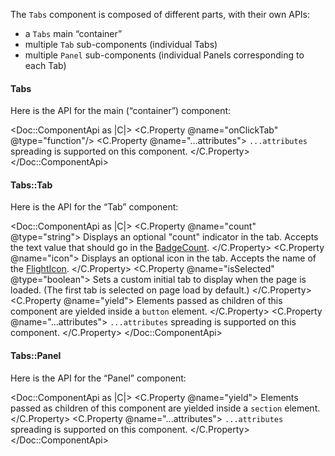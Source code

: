 The `Tabs` component is composed of different parts, with their own APIs:

*   a `Tabs` main “container”
*   multiple `Tab` sub-components (individual Tabs)
*   multiple `Panel` sub-components (individual Panels corresponding to each Tab)

#### Tabs

Here is the API for the main (“container”) component:

<Doc::ComponentApi as |C|>
  <C.Property @name="onClickTab" @type="function"/>
  <C.Property @name="...attributes">
    `...attributes` spreading is supported on this component.
  </C.Property>
</Doc::ComponentApi>

#### Tabs::Tab

Here is the API for the “Tab” component:

<Doc::ComponentApi as |C|>
  <C.Property @name="count" @type="string">
    Displays an optional "count" indicator in the tab. Accepts the text value that should go in the [BadgeCount](/components/badge-count).
  </C.Property>
  <C.Property @name="icon">
    Displays an optional icon in the tab. Accepts the name of the [FlightIcon](https://flight-hashicorp.vercel.app/).
  </C.Property>
  <C.Property @name="isSelected" @type="boolean">
    Sets a custom initial tab to display when the page is loaded. (The first tab is selected on page load by default.)
  </C.Property>
  <C.Property @name="yield">
    Elements passed as children of this component are yielded inside a `button` element.
  </C.Property>
  <C.Property @name="...attributes">
    `...attributes` spreading is supported on this component.
  </C.Property>
</Doc::ComponentApi>

#### Tabs::Panel

Here is the API for the “Panel” component:

<Doc::ComponentApi as |C|>
  <C.Property @name="yield">
    Elements passed as children of this component are yielded inside a `section` element.
  </C.Property>
  <C.Property @name="...attributes">
    `...attributes` spreading is supported on this component.
  </C.Property>
</Doc::ComponentApi>